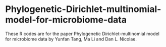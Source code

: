 # Phylogenetic-Dirichlet-multinomial-model-for-microbiome-data
These R codes are for the paper Phylogenetic Dirichlet-multinomial model for microbiome data by Yunfan Tang, Ma Li and Dan L. Nicolae. 
